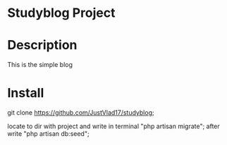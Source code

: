 # Studyblog Project

# Desсription 

This is the simple blog

# Install

git clone https://github.com/JustVlad17/studyblog;

locate to dir with project and write in terminal "php artisan migrate";
after write "php artisan db:seed";


